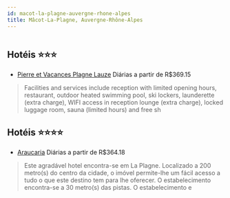 ```yaml
---
id: macot-la-plagne-auvergne-rhone-alpes
title: Mâcot-La-Plagne, Auvergne-Rhône-Alpes
---
```


<center><img src="https://assets.cosmos-data.com/1/05b44790c0e0f83a35cb24948a6bbc54/222567.jpg" alt="" /></center>


## Hotéis ⭐️⭐️⭐️

-    [Pierre et Vacances Plagne Lauze](https://www.hurb.com/aud/https://www.hurb.com/hoteis/macot-la-plagne/pierre-et-vacances-plagne-lauze-JNP-JP155808?cmp=18055) Diárias a partir de R$369.15
   > Facilities and services include reception with limited opening hours, restaurant, outdoor heated swimming pool, ski lockers, launderette (extra charge), WIFI access in reception lounge (extra charge), locked luggage room, sauna (limited hours) and free sh

## Hotéis ⭐️⭐️⭐️⭐️

-    [Araucaria](https://www.hurb.com/aud/https://www.hurb.com/hoteis/macot-la-plagne/araucaria-JNP-JP459577?cmp=18055) Diárias a partir de R$364.18
   > Este agradável hotel encontra-se em La Plagne. Localizado a 200 metro(s) do centro da cidade, o imóvel permite-lhe um fácil acesso a tudo o que este destino tem para lhe oferecer. O estabelecimento encontra-se a 30 metro(s) das pistas. O estabelecimento e
